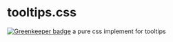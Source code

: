 # tooltips.css

[![Greenkeeper badge](https://badges.greenkeeper.io/vagusX/tooltips.css.svg)](https://greenkeeper.io/)
a pure css implement for tooltips
